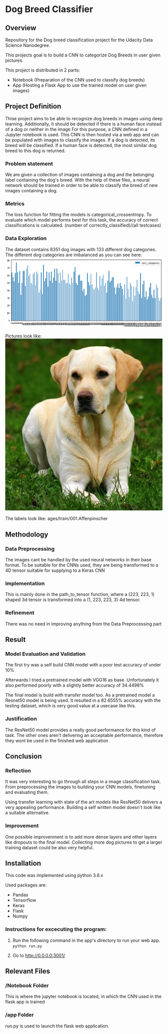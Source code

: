# Dog Breed Classifier

## Overview
Repository for the Dog breed classification project for the Udacity Data Science Nanodegree.

This projects goal is to build a CNN to categorize Dog Breeds in user given pictures.

This project is distributed in 2 parts:
- Notebook (Preparation of the CNN used to classify dog breeds)
- App (Hosting a Flask App to use the trained model on user given images)

## Project Definition
Thise project aims to be able to recognize dog breeds in images using deep learning.
Additionally, it should be detected if there is a human face instead of a dog or neither in the image
For this purpose, a CNN defined in a Jupyter notebook is used. 
This CNN is then hosted via a web app and can be populated with images to classify the images.
If a dog is detected, its breed will be classified. If a human face is detected, the most similar dog breed to this dog is returned.

### Problem statement
We are given a collection of images containing a dog and the belonging label containing the dog's breed. 
With the help of these files, a neural network should be trained in order to be able to classify the breed of new images containing a dog.

### Metrics
The loss function for fitting the models is categorical_crossentropy.
To evaluate which model performs best for this task, the accuracy of correct classifications is calculated. (number of correctly_classified)/(all testcases)

### Data Exploration
The dataset contains 8351 dog images with 133 different dog categories. 
The different dog categories are imbalanced as you can see here:
![imbalanced](https://github.com/Graflinger/dog_breed/blob/main/Notebook/imbalanced.png)


Pictures look like:
![dog](https://github.com/Graflinger/dog_breed/blob/main/Notebook/Labrador_retriever_06457.jpg)

The labels look like:
ages/train/001.Affenpinscher

## Methodology

### Data Preprocessing
The images cant be handled by the used neural networks in their base format. To be suitable for the CNNs used, they are being transformed to a 4D tensor suitable for supplying to a Keras CNN

### Implementation
This is mainly done in the path_to_tensor function, where a (223, 223, 1) shaped 3d tensor is transformed into a (1, 223, 223, 3) 4d tensor.

### Refinement
There was no need in improving anything from the Data Preprocessing part

## Result

### Model Evaluation and Validation
The first try was a self build CNN model with a poor test accuracy of under 10%

Afterwards I tried a pretrained model with VGG16 as base. Unfortunately it also performed poorly with a slightly better accuracy of 34.4498% 

The final model is build with transfer model too. As a pretrained model a Resnet50 model is being used. It resulted in a 82.6555% accuracy with the testing dataset, which is very good value at a usecase like this.

### Justification
The ResNet50 model provides a really good performance for this kind of task. The other ones aren't delivering an acceptable performance, therefore they wont be used in the finished web application

## Conclusion

### Reflection
It was very interesting to go through all steps in a image classification task.
From preprocessing the images to building your CNN models, finetuning and evaluating them.

Using transfer learning with state of the art models like ResNet50 delivers a very appealing performance.
Building a self written model doesn't look like a suitable alternative.

### Improvement
One possible improvenment is to add more dense layers and other layers like dropouts to the final model.
Collecting more dog pictures to get a larger training dataset could be also very helpful.

## Installation

This code was implemented using python 3.8.x

Used packages are:

- Pandas
- Tensorflow
- Keras
- Flask
- Numpy

### Instructions for excecuting the program:
1. Run the following command in the app's directory to run your web app.
    `python run.py`

2. Go to http://0.0.0.0:3001/

## Relevant Files

### /Notebook Folder
This is where the jupyter notebook is located, in which the CNN used in the flask app is trained

### /app Folder
run.py is used to launch the flask web application.

